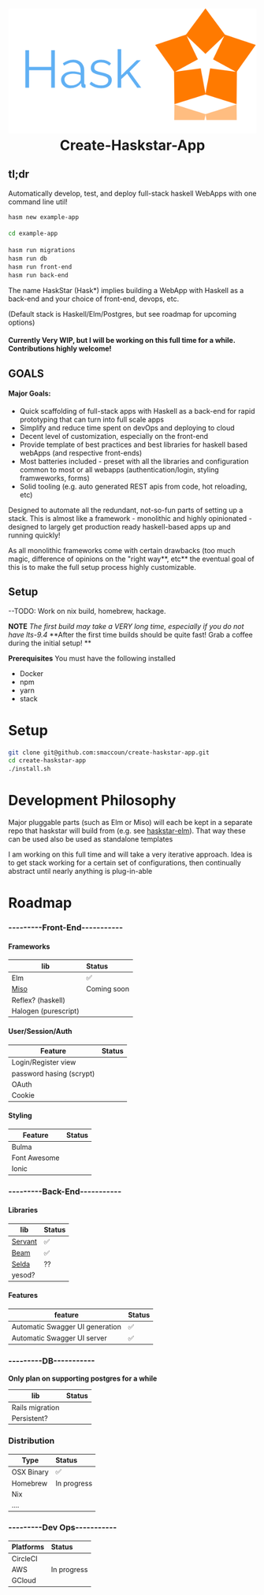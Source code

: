 <h1 align="center">
  <img src="./logo.png"/><br>
  Create-Haskstar-App 
</h1>



## tl;dr


Automatically develop, test, and deploy full-stack haskell WebApps with one command line util!

```bash
hasm new example-app

cd example-app

hasm run migrations
hasm run db
hasm run front-end
hasm run back-end
```

The name HaskStar (Hask*) implies building a WebApp with Haskell as a back-end and your choice of front-end, devops, etc.

(Default stack is Haskell/Elm/Postgres, but see roadmap for upcoming options)

#### Currently Very WIP, but I will be working on this full time for a while. Contributions highly welcome!


## GOALS

#### Major Goals:

- Quick scaffolding of full-stack apps with Haskell as a back-end for rapid prototyping that can turn into full scale apps
- Simplify and reduce time spent on devOps and deploying to cloud
- Decent level of customization, especially on the front-end
- Provide template of best practices and best libraries for haskell based webApps (and respective front-ends)
- Most batteries included - preset with all the libraries and configuration common to most or all webapps (authentication/login, styling framweworks, forms)
- Solid tooling (e.g. auto generated REST apis from code, hot reloading, etc)


Designed to automate all the redundant, not-so-fun parts of setting up a stack.
This is almost like a framework - monolithic and highly opinionated - 
designed to largely get production ready haskell-based apps up and running quickly!

As all monolithic frameworks come with certain drawbacks (too much magic, difference of opinions on the "right way**, etc**
the eventual goal of this is to make the full setup process highly customizable.


## Setup

--TODO: Work on nix build, homebrew, hackage.


**NOTE** *The first build may take a VERY long time, especially if you do not have lts-9.4*
**After the first time builds should be quite fast! Grab a coffee during the initial setup! **

**Prerequisites**
You must have the following installed

- Docker
- npm
- yarn
- stack

# Setup

```bash
git clone git@github.com:smaccoun/create-haskstar-app.git
cd create-haskstar-app
./install.sh
```

# Development Philosophy

Major pluggable parts (such as Elm or Miso) will each be kept in a separate repo
that haskstar will build from (e.g. see [haskstar-elm](https://github.com/smaccoun/haskstar-elm)). 
That way these can be used also be used as standalone templates

I am working on this full time and will take a very iterative approach. 
Idea is to get stack working for a certain set of configurations, then continually abstract until nearly anything is plug-in-able



# Roadmap

### ---------Front-End-----------

#### Frameworks
|   lib    | Status   |
|----------|:---------|
| Elm      |   ✅ 
| [Miso](https://github.com/dmjio/miso)  | Coming soon |
| Reflex? (haskell)    |          |
| Halogen (purescript)    |          |


#### User/Session/Auth

|   Feature | Status   |
|----------|:---------|
| Login/Register view |          |
| password hasing (scrypt) |      |
| OAuth     |      |
| Cookie    |      |

#### Styling

|   Feature | Status   |
|----------|:---------|
| Bulma |          |
| Font Awesome |      |
| Ionic |      |

### ---------Back-End-----------

#### Libraries
| lib                                                    | Status      |
|--------------------------------------------------------|-------------|
| [Servant](https://hackage.haskell.org/package/servant) | ✅          |
| [Beam](https://tathougies.github.io/beam/)             | ✅          |
| [Selda](https://selda.link/)   |  ?? 
| yesod?                                                 |             |

#### Features
| feature                          | Status      |
|--------------------------------------------------------|-------------|
| Automatic Swagger UI generation  | ✅          |
| Automatic Swagger UI server      | ✅          |




### ---------DB-----------

**Only plan on supporting postgres for a while**

|   lib    | Status   |
|----------|:---------|
| Rails migration |      |
| Persistent? |          |


### Distribution

|   Type   | Status   |
|----------|:---------|
| OSX Binary     |   ✅     |
| Homebrew | In progress   |
| Nix      |      |
| ....     |      |

### ---------Dev Ops-----------

|   Platforms | Status   |
|----------|:---------|
| CircleCI |          |
| AWS      |   In progress    |
| GCloud   |      |
